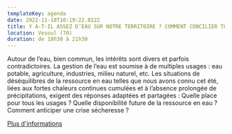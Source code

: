 ```yaml
---
templateKey: agenda
date: 2022-11-18T10:19:22.022Z
title: Y A-T-IL ASSEZ D’EAU SUR NOTRE TERRITOIRE ? COMMENT CONCILIER TOUS LES USAGES ?
location: Vesoul (70)
duration: de 18h30 à 21h30
---
```

Autour de l’eau, bien commun, les intérêts sont divers et parfois contradictoires. La gestion de l’eau est soumise à de multiples usages : eau potable, agriculture, industries, milieu naturel, etc. Les situations de déséquilibres de la ressource en eau telles que nous avons connu cet été, liées aux fortes chaleurs continues cumulées et à l’absence prolongée de précipitations, exigent des réponses adaptées et partagées : Quelle place pour tous les usages ? Quelle disponibilité future de la ressource en eau ? Comment anticiper une crise sécheresse ?

[P﻿lus d'informations ](https://debatpublic-bfc.org/agenda/y-a-t-il-assez-deau-sur-notre-territoire-comment-concilier-tous-les-usages/)